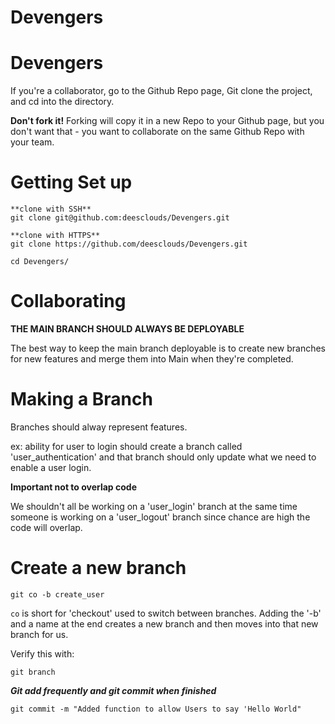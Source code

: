 # Devengers
# Devengers

If you're a collaborator, go to the Github Repo page, Git clone the project, and cd into the directory. 

**Don't fork it!**
Forking will copy it in a new Repo to your Github page, but you don't want that - you want to collaborate on the same Github Repo with your team.

# Getting Set up

```
**clone with SSH**
git clone git@github.com:deesclouds/Devengers.git

**clone with HTTPS**
git clone https://github.com/deesclouds/Devengers.git

cd Devengers/
```

# Collaborating

**THE MAIN BRANCH SHOULD ALWAYS BE DEPLOYABLE**

The best way to keep the main branch deployable is to create new branches for new features and merge them into Main when they're completed.

# Making a Branch

Branches should alway represent features.

ex: ability for user to login should create a branch called 'user_authentication' and that branch should only update what we need to enable a user login.

**Important not to overlap code**

We shouldn't all be working on a 'user_login' branch at the same time someone is working on a 'user_logout' branch since chance are high the code will overlap.

# Create a new branch
```
git co -b create_user

```

```co``` is short for 'checkout' used to switch between branches. Adding the '-b' and a name at the end creates a new branch and then moves into that new branch for us.

Verify this with:
```
git branch
```

***Git add frequently and git commit when finished***

```
git commit -m "Added function to allow Users to say 'Hello World"
```